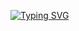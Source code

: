 [![Typing SVG](https://readme-typing-svg.herokuapp.com?size=40&duration=4000&color=FF006E&multiline=true&width=500&height=367&lines=Hello+%F0%9F%91%8B;My+name+is+Kendra;I'm+a+Web+Developer+;%26+Developer+Advocate+%F0%9F%91%A9%E2%80%8D%F0%9F%92%BB)](https://git.io/typing-svg)
